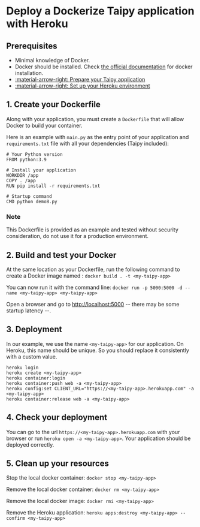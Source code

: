 # Deploy a Dockerize Taipy application with Heroku

## Prerequisites

- Minimal knowledge of Docker.
- Docker should be installed. Check [the official documentation](https://docs.docker.com/engine/install/) for docker installation.
- [:material-arrow-right: Prepare your Taipy application](prepare-taipy-for-deployment.md)
- [:material-arrow-right: Set up your Heroku environment](setup.md)


## 1. Create your Dockerfile

Along with your application, you must create a `Dockerfile` that will allow Docker to build your container.

Here is an example with `main.py` as the entry point of your application and `requirements.txt` file with all your dependencies (Taipy included):

```
# Your Python version
FROM python:3.9

# Install your application
WORKDIR /app
COPY . /app
RUN pip install -r requirements.txt

# Startup command
CMD python demo8.py
```

### Note

This Dockerfile is provided as an example and tested without security consideration, do not use it for a production environment.


## 2. Build and test your Docker

At the same location as your Dockerfile, run the following command to create a Docker image named **<my-taipy-app>**:
`docker build . -t <my-taipy-app>`

You can now run it with the command line: `docker run -p 5000:5000 -d --name <my-taipy-app> <my-taipy-app>`

Open a browser and go to [http://localhost:5000](http://localhost:5000) -- there may be some startup latency --.

## 3. Deployment

In our example, we use the name `<my-taipy-app>` for our application. On Heroku, this name should be unique. So you
should replace it consistently with a custom value.

```
heroku login
heroku create <my-taipy-app>
heroku container:login
heroku container:push web -a <my-taipy-app>
heroku config:set CLIENT_URL="https://<my-taipy-app>.herokuapp.com" -a <my-taipy-app>
heroku container:release web -a <my-taipy-app>
```

## 4. Check your deployment

You can go to the url `https://<my-taipy-app>.herokuapp.com` with your browser or run `heroku open -a <my-taipy-app>`.
Your application should be deployed correctly.


## 5. Clean up your resources

Stop the local docker container: `docker stop <my-taipy-app>`

Remove the local docker container: `docker rm <my-taipy-app>`

Remove the local docker image: `docker rmi <my-taipy-app>`

Remove the Heroku application: `heroku apps:destroy <my-taipy-app> --confirm <my-taipy-app>`
